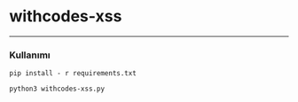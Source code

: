 # withcodes-xss
--- 

### Kullanımı


`
pip install - r requirements.txt
`

`python3 withcodes-xss.py`
